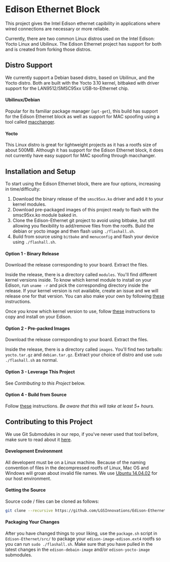 Edison Ethernet Block
=====================

This project gives the Intel Edison ethernet capibility in applications where wired connections are necessary or more reliable.

Currently, there are two common Linux distros used on the Intel Edison: Yocto Linux and Ubilinux. The Edison Ethernet project has support for both and is created from forking those distros.

## Distro Support ##

We currently support a Debian based distro, based on Ubilinux, and the Yocto distro. Both are built with the Yocto 3.10 kernel, bitbaked with driver support for the LAN9512/SMSC95xx USB-to-Ethernet chip.

#### Ubilinux/Debian ####

Popular for its familiar package manager (`apt-get`), this build has support for the Edison Ethernet block as well as support for MAC spoofing using a tool called [macchanger](https://github.com/alobbs/macchanger).

#### Yocto ####

This Linux distro is great for lightweight projects as it has a rootfs size of about 500MB. Although it has support for the Edison Ethernet block, it does not currently have easy support for MAC spoofing through macchanger.

## Installation and Setup ##

To start using the Edison Ethernet block, there are four options, increasing in time/difficulty:

1. Download the binary release of the `smsc95xx.ko` driver and add it to your kernel modules.
2. Download pre-packaged images of this project ready to flash with the smsc95xx.ko module baked in.
3. Clone the Edison-Ethernet git project to avoid using bitbake, but still allowing you flexibility to add/remove files from the rootfs. Build the debian or yocto image and then flash using `./flashall.sh`.
4. Build from source using `bitbake` and `menuconfig` and flash your device using `./flashall.sh`.

#### Option 1 - Binary Release ####

Download the release corresponding to your board. Extract the files.

Inside the release, there is a directory called `modules`. You'll find different kernel versions inside. To know which kernel module to install on your Edison, run `uname -r` and pick the corresponding directory inside the release. If your kernel version is not available, create an issue and we will release one for that version. You can also make your own by following [these](guides/version-magic-error.md) instructions.

Once you know which kernel version to use, follow [these](guides/installation.md) instructions to copy and install on your Edison.

#### Option 2 - Pre-packed Images ####

Download the release corresponding to your board. Extract the files.

Inside the release, there is a directory called `images`. You'll find two tarballs: `yocto.tar.gz` and `debian.tar.gz`. Extract your choice of distro and use `sudo ./flashall.sh` as normal.

#### Option 3 - Leverage This Project ####

See *Contributing to this Project* below.

#### Option 4 - Build from Source ####

Follow [these](guides) instructions. *Be aware that this will take at least 5+ hours.*

## Contributing to this Project ##

We use Git Submodules in our repo, if you've never used that tool before, make sure to read about it [here](https://git-scm.com/book/en/v2/Git-Tools-Submodules).


#### Development Environment ####

All developent must be on a Linux machine. Because of the naming convention of files in the decompressed rootfs of Linux, Mac OS and Windows will groan about invalid file names. We use [Ubuntu 14.04.02](http://releases.ubuntu.com/14.04/) for our host environment.

#### Getting the Source ####

Source code / files can be cloned as follows:

```bash
git clone --recursive https://github.com/LGSInnovations/Edison-Ethernet.git # The '--recursive' flag will also clone the submodules 
```

#### Packaging Your Changes ####

After you have changed things to your liking, use the `package.sh` script in `Edison-Ethernet/src/` to package your `edison-image-edison.ext4` rootfs so you can run `sudo ./flashall.sh`. Make sure that you have pulled in the latest changes in the `edison-debain-image` and/or `edison-yocto-image` submodules.